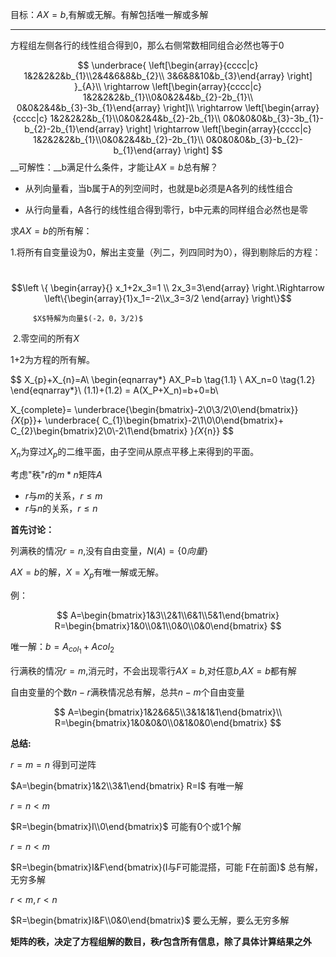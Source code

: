 目标：$AX=b$,有解或无解。有解包括唯一解或多解

---

方程组左侧各行的线性组合得到0，那么右侧常数相同组合必然也等于0

$$
\underbrace{
    \left[\begin{array}{cccc|c} 
        1&2&2&2&b_{1}\\2&4&6&8&b_{2}\\
        3&6&8&10&b_{3}\end{array}
    \right]
}_{A}\\
\rightarrow
    \left[\begin{array}{cccc|c} 	
        1&2&2&2&b_{1}\\0&0&2&4&b_{2}-2b_{1}\\
        0&0&2&4&b_{3}-3b_{1}\end{array}
    \right]\\
\rightarrow
    \left[\begin{array}{cccc|c} 
        1&2&2&2&b_{1}\\0&0&2&4&b_{2}-2b_{1}\\
        0&0&0&0&b_{3}-3b_{1}-b_{2}-2b_{1}\end{array}
    \right]
\rightarrow 
    \left[\begin{array}{cccc|c} 
        1&2&2&2&b_{1}\\0&0&2&4&b_{2}-2b_{1}\\
        0&0&0&0&b_{3}-b_{2}-b_{1}\end{array}
    \right]
$$
__可解性：__b满足什么条件，才能让$AX=b$总有解？

- 从列向量看，当b属于A的列空间时，也就是b必须是A各列的线性组合

- 从行向量看，A各行的线性组合得到零行，b中元素的同样组合必然也是零


 求$AX=b$的所有解：

​	1.将所有自变量设为0，解出主变量（列二，列四同时为0），得到剔除后的方程：

​		   $$\left \{ \begin{array}{} x_1+2x_3=1 \\ 2x_3=3\end{array} \right.\Rightarrow \left\{\begin{array}{1}x_1=-2\\x_3=3/2 \end{array} \right\}$$  

 	 	 $X$特解为向量$(-2，0，3/2)$ 

​	2.零空间的所有$X$ 

1+2为方程的所有解。



$$
X_{p}+X_{n}=A\\
\begin{eqnarray*}
AX_P=b \tag{1.1} \\
AX_n=0 \tag{1.2}
\end{eqnarray*}\\
(1.1)+(1.2) = A(X_P+X_n)=b+0=b\\

X_{complete}=
\underbrace{\begin{bmatrix}-2\\0\\3/2\\0\end{bmatrix}}_{X_{p}}+
\underbrace{
    C_{1}\begin{bmatrix}-2\\1\\0\\0\end{bmatrix}+
    C_{2}\begin{bmatrix}2\\0\\-2\\1\end{bmatrix}
}_{X_{n}}
$$

$X_n$为穿过$X_p$的二维平面，由子空间从原点平移上来得到的平面。



考虑"秩"$r$的$m*n$矩阵$A$

- $r$与$m$的关系，$r \leq m$ 
- $r$与$n$的关系，$r \leq n$  

__首先讨论：__

 列满秩的情况$r=n$,没有自由变量，$N(A) = \{0向量\}​$ 

$AX=b$的解，$X=X_p$有唯一解或无解。

例：

$$
A=\begin{bmatrix}1&3\\2&1\\6&1\\5&1\end{bmatrix} R=\begin{bmatrix}1&0\\0&1\\0&0\\0&0\end{bmatrix}
$$

唯一解：$b=A_{col_{1}}+A{col_{2}}$ 

行满秩的情况$r=m$,消元时，不会出现零行$AX=b$,对任意$b$,$AX=b$都有解

自由变量的个数$n-r$满秩情况总有解，总共$n-m​$个自由变量

$$
A=\begin{bmatrix}1&2&6&5\\3&1&1&1\end{bmatrix}\\
R=\begin{bmatrix}1&0&0&0\\0&1&0&0\end{bmatrix}
$$



__总结:__

$r=m=n$ 得到可逆阵

$A=\begin{bmatrix}1&2\\3&1\end{bmatrix} R=I$ 有唯一解



$r=n<m$

$R=\begin{bmatrix}I\\0\end{bmatrix}​$ 可能有0个或1个解



$r=n<m$

$R=\begin{bmatrix}I&F\end{bmatrix}(I与F可能混搭，可能 F在前面)$ 总有解，无穷多解



$r<m,r<n$

$R=\begin{bmatrix}I&F\\0&0\end{bmatrix}$ 要么无解，要么无穷多解



__矩阵的秩，决定了方程组解的数目，秩$r$包含所有信息，除了具体计算结果之外__ 